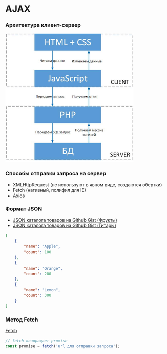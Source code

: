 # AJAX

<!-- xxxxxxxxxxxxxxxxxxxxxxxxxxxxxxxxxxxxxxxxxxxxxxxxxxxxxxx -->
### Архитектура клиент-сервер
<!-- xxxxxxxxxxxxxxxxxxxxxxxxxxxxxxxxxxxxxxxxxxxxxxxxxxxxxxx -->
<img src="../@img/client-server.jpg" width="400px">


<!-- xxxxxxxxxxxxxxxxxxxxxxxxxxxxxxxxxxxxxxxxxxxxxxxxxxxxxxx -->
### Способы отправки запроса на сервер
<!-- xxxxxxxxxxxxxxxxxxxxxxxxxxxxxxxxxxxxxxxxxxxxxxxxxxxxxxx -->
- XMLHttpRequest (не используют в явном виде, создаются обертки)
- Fetch (нативный, полифил для IE)
- Axios


<!-- xxxxxxxxxxxxxxxxxxxxxxxxxxxxxxxxxxxxxxxxxxxxxxxxxxxxxxx -->
### Формат JSON
<!-- xxxxxxxxxxxxxxxxxxxxxxxxxxxxxxxxxxxxxxxxxxxxxxxxxxxxxxx -->
- [JSON каталога товаров на Github Gist (Фрукты)](https://gist.githubusercontent.com/it-school58/90451ec6dd32b4745882f1d3b8b107eb/raw/82d369a0a61622eef9b83bfe0e653c780d593c6f/fruit-catalog.json)
- [JSON каталога товаров на Github Gist (Гитары)](https://gist.githubusercontent.com/it-school58/a487f4a0ff7d1c9a0697cb567ee9d5cf/raw/7f7534ee99e481cf747311401849e42a2222eb3c/guitar-catalog.json)


```json
[
    {
        "name": "Apple",
        "count": 100
    },
    {
        "name": "Orange",
        "count": 200
    },
    {
        "name": "Lemon",
        "count": 300
    }
]
```

<!-- xxxxxxxxxxxxxxxxxxxxxxxxxxxxxxxxxxxxxxxxxxxxxxxxxxxxxxx -->
### Метод Fetch
<!-- xxxxxxxxxxxxxxxxxxxxxxxxxxxxxxxxxxxxxxxxxxxxxxxxxxxxxxx -->
[Fetch](https://learn.javascript.ru/fetch)

```js
// fetch возвращает promise
const promise = fetch('url для отправки запроса');
```


<!-- .............. START ......................... -->
<v-two>
<template v-slot:first>

```js
// promise
fetch('https://swapi.co/api/people/1/')
    .then(res => res.json())
    .then(body => console.log(body))
    .catch(error => console.log(error.message))
```
</template>
<template v-slot:last>

```js
// async
const getResource = async (url) => {
    const res = await fetch(url);
    return await res.json();
}

getResource('https://swapi.co/api/people/1/')
    .then(body => console.log(body))
```
</template>
</v-two>
<!-- ............... END .......................... -->

